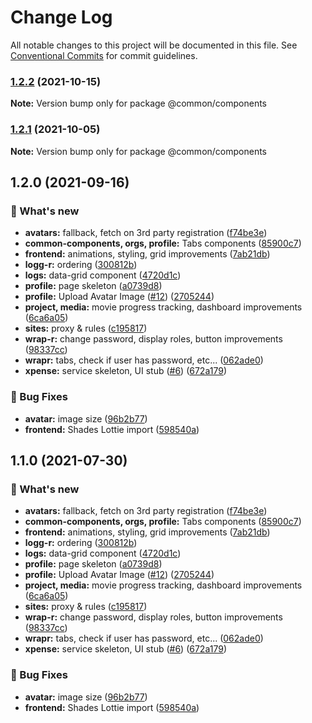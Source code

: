 # Change Log

All notable changes to this project will be documented in this file.
See [Conventional Commits](https://conventionalcommits.org) for commit guidelines.

### [1.2.2](https://github.com/furystack/multiverse/compare/@common/components@1.2.1...@common/components@1.2.2) (2021-10-15)

**Note:** Version bump only for package @common/components






### [1.2.1](https://github.com/furystack/multiverse/compare/@common/components@1.2.0...@common/components@1.2.1) (2021-10-05)

**Note:** Version bump only for package @common/components






## 1.2.0 (2021-09-16)


### 🚀 What's new

* **avatars:** fallback, fetch on 3rd party registration ([f74be3e](https://github.com/furystack/multiverse/commit/f74be3e57e2dbefef7abd5cb1383d5336a73e652))
* **common-components, orgs, profile:** Tabs components ([85900c7](https://github.com/furystack/multiverse/commit/85900c7f9a5a3520046fa3e7e8c108091fabc5b2))
* **frontend:** animations, styling, grid improvements ([7ab21db](https://github.com/furystack/multiverse/commit/7ab21db79673308c440f1db41d5297f178653a00))
* **logg-r:** ordering ([300812b](https://github.com/furystack/multiverse/commit/300812b9e36dc49799631287a491339b11fe422a))
* **logs:** data-grid component ([4720d1c](https://github.com/furystack/multiverse/commit/4720d1c4bb6f67b48a12a303cc552786bf159187))
* **profile:** page skeleton ([a0739d8](https://github.com/furystack/multiverse/commit/a0739d8224c054aa9168ecb53c7c82a48d5d168b))
* **profile:** Upload Avatar Image ([#12](https://github.com/furystack/multiverse/issues/12)) ([2705244](https://github.com/furystack/multiverse/commit/2705244f3670f46f2529adc61156c8593e14fd6a))
* **project, media:** movie progress tracking, dashboard improvements ([6ca6a05](https://github.com/furystack/multiverse/commit/6ca6a053ff85d653dc7219d1ec0ca08a95a06769))
* **sites:** proxy & rules ([c195817](https://github.com/furystack/multiverse/commit/c19581720f8c411466d9eed564d082fd99516047))
* **wrap-r:** change password, display roles, button improvements ([98337cc](https://github.com/furystack/multiverse/commit/98337cc3d0b79548462c62489a32d748a23e798f))
* **wrapr:** tabs, check if user has password, etc... ([062ade0](https://github.com/furystack/multiverse/commit/062ade099fdb298fa4b7dc8e2f86eef177c2d6f2))
* **xpense:** service skeleton, UI stub ([#6](https://github.com/furystack/multiverse/issues/6)) ([672a179](https://github.com/furystack/multiverse/commit/672a17962a58641713651b0078a9fbcf05efc658))


### 🐛 Bug Fixes

* **avatar:** image size ([96b2b77](https://github.com/furystack/multiverse/commit/96b2b77f4089fb21f9f02694c553546ff2026295))
* **frontend:** Shades Lottie import ([598540a](https://github.com/furystack/multiverse/commit/598540a69abade8608afb0c5be645f6dd00cdbe9))




## 1.1.0 (2021-07-30)


### 🚀 What's new

* **avatars:** fallback, fetch on 3rd party registration ([f74be3e](https://github.com/furystack/multiverse/commit/f74be3e57e2dbefef7abd5cb1383d5336a73e652))
* **common-components, orgs, profile:** Tabs components ([85900c7](https://github.com/furystack/multiverse/commit/85900c7f9a5a3520046fa3e7e8c108091fabc5b2))
* **frontend:** animations, styling, grid improvements ([7ab21db](https://github.com/furystack/multiverse/commit/7ab21db79673308c440f1db41d5297f178653a00))
* **logg-r:** ordering ([300812b](https://github.com/furystack/multiverse/commit/300812b9e36dc49799631287a491339b11fe422a))
* **logs:** data-grid component ([4720d1c](https://github.com/furystack/multiverse/commit/4720d1c4bb6f67b48a12a303cc552786bf159187))
* **profile:** page skeleton ([a0739d8](https://github.com/furystack/multiverse/commit/a0739d8224c054aa9168ecb53c7c82a48d5d168b))
* **profile:** Upload Avatar Image ([#12](https://github.com/furystack/multiverse/issues/12)) ([2705244](https://github.com/furystack/multiverse/commit/2705244f3670f46f2529adc61156c8593e14fd6a))
* **project, media:** movie progress tracking, dashboard improvements ([6ca6a05](https://github.com/furystack/multiverse/commit/6ca6a053ff85d653dc7219d1ec0ca08a95a06769))
* **sites:** proxy & rules ([c195817](https://github.com/furystack/multiverse/commit/c19581720f8c411466d9eed564d082fd99516047))
* **wrap-r:** change password, display roles, button improvements ([98337cc](https://github.com/furystack/multiverse/commit/98337cc3d0b79548462c62489a32d748a23e798f))
* **wrapr:** tabs, check if user has password, etc... ([062ade0](https://github.com/furystack/multiverse/commit/062ade099fdb298fa4b7dc8e2f86eef177c2d6f2))
* **xpense:** service skeleton, UI stub ([#6](https://github.com/furystack/multiverse/issues/6)) ([672a179](https://github.com/furystack/multiverse/commit/672a17962a58641713651b0078a9fbcf05efc658))


### 🐛 Bug Fixes

* **avatar:** image size ([96b2b77](https://github.com/furystack/multiverse/commit/96b2b77f4089fb21f9f02694c553546ff2026295))
* **frontend:** Shades Lottie import ([598540a](https://github.com/furystack/multiverse/commit/598540a69abade8608afb0c5be645f6dd00cdbe9))
